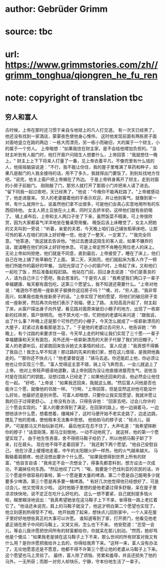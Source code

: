 # author: Gebrüder Grimm
# source: tbc
# url: https://www.grimmstories.com/zh//grimm_tonghua/qiongren_he_fu_ren
# note: copyright of translation tbc

## 穷人和富人 

古时候，上帝在那时还习惯于亲自与地球上的凡人打交道。
有一次天已经黑了，他还没有找到一家酒店，蒙蒙夜色使他身心憔悴。
这时他发现前面有两栋房子面对面地竖立在路的两边：一栋大而漂亮，另一栋小而破旧，大的属于一个财主，小的属于一个穷人。
上帝暗想："如果我住在财主家，是不会给他增加负担的。"当财主听到有人敲门时，他打开窗户问陌生人想要什么，上帝回答："我就想住一晚上。"
财主上上下下将来人打量了一番，见上帝衣着平凡，不像兜里有什么钱的人，他摇摇脑袋说道："不行，我不能让你住，我的屋子里堆满了草药和种子，如果凡是敲门的人我全接待的话，用不了多久，我就得出门要饭了。到别处找地方住吧。"说完，他关上窗户把上帝搁在了外边。
于是上帝转身离开了财主，走到对面的小房子前敲门。
刚刚敲了门，那穷人就打开了那扇小门并把来人请了进去。
"留下同我一起过夜吧，天已经黑了，"他说："今晚你不能再赶路了。"上帝被感动了，他走进屋来。
穷人的老婆握着他的手表示欢迎，并让他别客气，就像到家一样，有什么就用什么，说虽然他们拿不出很多，可是他们会真心实意地用所有的东西招待他。
女主人把土豆放在火上煮，同时又去挤羊奶，这样他们就有些奶喝了。
铺上桌布后，上帝和主人两口子坐了下来，虽然饭菜不精美，可上帝很欣赏，因为大家都喜气洋洋地坐在餐桌旁用餐。
晚饭后该上床睡觉了，女主人把她的丈夫叫到一旁说："听着，亲爱的夫君，今天晚上咱们自己铺张稻草床吧，让那可怜的客人在咱们的床上好好睡一觉，他走了一整天，一定累了。""我完全同意。"他答道，"我这就去告诉他。"他过去邀请这陌生的客人说，如果不嫌弃的话，就请睡在他们的床上好好地休息。
可是上帝定然不肯睡在两位老人的床上。
无论上帝如何拒绝，他们就是不同意，直到最后，上帝接受了，睡在了床上，他们自己在地上铺了些草躺在了上面。
第二天，天刚亮，他们就起床为客人作了一顿他们所能作的最好的早餐。
当阳光穿过了小小的窗户时，上帝起了床，又和他们一起吃了饭
，然后准备起程赶路。
他站在门前，回过身去说道："你们是善良的人，请为自己许三个愿吧，我会恩准的。"于是穷人说："我希望我们两口子一辈子幸福健康、每天都有面包吃，这第三个愿望么，我不知道还需要什么。"上帝对他说："难道你不想用一座新房子替换你这旧房子吗？""噢，对，"穷人道，"我非常高兴，如果我也能有座新房子的话。"上帝实现了他的愿望，将他们的破旧房子变成一座新房，然后再次向他们表示了祝福，便上了路。
太阳高高升起了，财主起了床，从窗户探出身子向外望，看见路对面原来破旧小棚子的地方，出现了一栋崭新的红砖房，窗户很明亮。
他不禁大吃一惊，忙把他的老婆叫来问道："跟我说，出了什么事？昨晚上还是那个可怜巴巴的小棚子，今天怎么就成了一栋崭新漂亮的大屋子，赶紧过去看看那是怎么了。"
于是他的老婆过去问穷人，他告诉她："昨晚上，有个过路的来要求住一宿，今天早上走的时候让我们实现了三个愿--一辈子幸福健康和天天有面包，另外还用一栋崭新漂亮的大房子代替了我们的旧棚子。"
富人的老婆听后，赶紧跑回来告诉她丈夫事情的经过。
富人叹道："我真恨不得撕了我自己！我怎么早不知道！那过路的先来的我们家，想在这儿借宿，是我把他轰走的。""那你还不快点儿！"他老婆督促道："骑马去追。你还能赶上他，你必须让他也让你实现三个愿。"富人觉得这主意不错，骑上马飞奔而去，一会儿就追上了上帝。
他对上帝轻声细语地道歉，请上帝别因为没让他直接进屋而生气，说他当时是在找前门的钥匙，没想过路人已经走了；如果他还回来的话，他必然会让他住在一起。
"好吧，"上帝说："如果我还回来，我就这么做。"然后富人问他是否也能许三个愿，就像他的邻居一样。
"行啊，"上帝回答，但是显然这对他可能没什么好处，他最好还是别许愿。
可富人却暗想，只要你让我实现愿望，我就许愿让我的日子过得更舒心。
上帝没有办法，只得告诉他：
"回家去吧，过会儿你许的三个愿会实现的。"
富人的要求得到了满足，在回家的路上，他一边骑着马，一边想他该许什么愿，想着想着，缰绳掉了，这时马便开始不老实走路了，边走边跳，搅乱了他的思维，使他根本无法集中思想。
他拍拍马的脖子说："轻点儿，丽萨。"可是那马又开始玩新花样。
最后他实在忍不住了，大声吼道："我希望摔断你的脖子！"话音刚落，那马立刻倒地，一动不动地死了。
就这样，他的第一个愿望实现了。
由于他生性吝啬，舍不得把马鞍子给扔了，所以他把马鞍子卸了下来，扛在肩头。
现在他不得不走着回家了。 "我还剩下两个愿望。"他自己安慰自己。
他在沙漠上缓慢地走着，中午的太阳跟火炉一样热，他的火气越来越大。
马鞍硌着肩膀疼，他还没想出要许个什么愿。
"如果我想得到世界上所有的财富，"他自言自语："我肯定不会一次想全了，得事先都意料到，想方设法一次成功，不漏掉任何东西。"然后他叹了口气："唉，我要是个巴伐利亚的农民的话，许三个愿是件很容易的事啦，第一个愿是要大量的啤酒，第二个愿是自己能喝多少就要多少啤酒，第三个愿是再多要一桶啤酒。"
有好几次他觉得他已经想好了，可是过会儿，他又觉得太少啦。
这时他脑子里想的是他老婆过得多舒服，呆在屋子里凉凉快快地，说不定正在吃什么好吃的。
这么一想不要紧，自己就别提多恼火啦，糊里糊涂地说出："我真希望她坐在这马鞍子上下不来，省得我一路上老扛着它了。"他话还未说完，肩上的马鞍子就没了，他这才明白第二个愿望也实现了。
他立刻感到热得受不了啦。
他开始跑了起来，想快点儿回到家中，一个人呆在屋子里好好地想些真正的大事可以许愿。
谁知道等到了家，打开房门，他看见他老婆正骑在房子中间的马鞍上，又哭又闹，怎么也下不来。
他安慰道："忍受一会儿，等会儿我许愿把世间所有的财富都给你，你就呆在那儿别动。"然而，她却骂他是个傻瓜："如果我老是骑在这马鞍子上下不来，那么世间的所有财富对我又有什么用？是你许愿把我给许上去的，你得给我弄下来。"这样一来，富人没有办法了，无论他愿意还是不愿意，他都不得不许第三个愿让他的老婆从马鞍子上下来。
这个愿望也马上灵验了。
最终，富人除了烦恼、劳累和羞辱，并且还损失了他的马外，一无所获；而那一对穷人却快乐，宁静，守本份地生活了一辈子。
